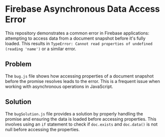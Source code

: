 # Firebase Asynchronous Data Access Error

This repository demonstrates a common error in Firebase applications: attempting to access data from a document snapshot before it's fully loaded.  This results in `TypeError: Cannot read properties of undefined (reading 'name')` or a similar error.

## Problem

The `bug.js` file shows how accessing properties of a document snapshot before the promise resolves leads to the error.  This is a frequent issue when working with asynchronous operations in JavaScript.

## Solution

The `bugSolution.js` file provides a solution by properly handling the promise and ensuring the data is loaded before accessing properties.  This involves using an `if` statement to check if `doc.exists` and `doc.data()` is not null before accessing the properties.